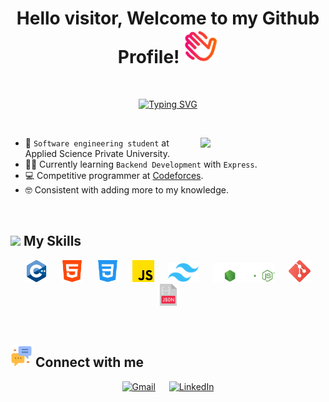 <h1 align="center">Hello visitor, Welcome to my Github Profile! <img height="55" src="assets/bye.png"></h1>

<br>

<p align="center"> 
<a href="https://git.io/typing-svg"><img src="https://readme-typing-svg.demolab.com?font=Fira+Code&size=24&pause=1000&color=9064D6&center=true&vCenter=true&random=false&width=435&lines=Software+Engineering+Student;Competitive+Programmer;Specialist+on+codeforces;Always+learning+new+things" alt="Typing SVG" /></a>
</p>

<br>

<picture> <img align="right" src="https://media.giphy.com/media/v1.Y2lkPTc5MGI3NjExbzR4czhhenVycTd0eXc5aDAxZDVodnN3YWc0bHcwbWgwNWR5c3RveSZlcD12MV9pbnRlcm5hbF9naWZfYnlfaWQmY3Q9cw/M4NykXxUE0HAcK7UJ6/giphy.gif" width = 200px></picture>

- :school: `Software engineering student` at Applied Science Private University.
- 👩‍💻 Currently learning `Backend Development` with `Express`.
- :computer: Competitive programmer at [Codeforces](https://codeforces.com/profile/Dima02).
- :nerd_face: Consistent with adding more to my knowledge.
  
<br>


## <img src="https://media2.giphy.com/media/QssGEmpkyEOhBCb7e1/giphy.gif?cid=ecf05e47a0n3gi1bfqntqmob8g9aid1oyj2wr3ds3mg700bl&rid=giphy.gif"  height="35"> My Skills


<p align="center"> 
	&emsp; 
	<a href="https://www.w3schools.com/cpp/default.asp"><img height="35" alt="c++" src="assets/c-.png"></a>
	&emsp; 
	<a href="https://www.w3schools.com/html/default.asp"><img height="35" alt="html" src="assets/html-5.png"></a>
 	&emsp; 
	<a href="https://www.w3schools.com/css/default.asp"><img height="35" alt="css" src="assets/css-3.png"></a> 
	&emsp; 
	<a href="https://www.w3schools.com/js/"><img height="35" alt="JavaScript" src="assets/js.png"></a>
	&emsp; 
	<a href="https://tailwindcss.com/"><img height="30" alt="tailwind" src="assets/tailwind.svg"></a>
	&emsp; 
	<a href="https://nodejs.org/en"><img height="30" alt="nodejs" src="assets/nodejsLight.svg"></a>
	&emsp; 
	<a href="https://git-scm.com/"><img height="35" alt="git" src="assets/social.png"></a>
	&emsp; 
	<a href="https://www.w3schools.com/js/js_json_intro.asp"><img height="35" alt="JSON" src="assets/json.png"></a>
</p>

<br> 

## <img height="35" src="assets/chat.png"> Connect with me

<p align="center">
	<a href="mailto:dimahmehdawi@gmail.com"><img img src="https://img.shields.io/badge/gmail-%23EA4335.svg?style=plastic&logo=gmail&logoColor=white" alt="Gmail"/></a>
	&emsp; 
 	<a href="https://www.linkedin.com/in/dimah-mehdawi-03266723a/"><img src="https://img.shields.io/badge/linkedin-%230A66C2.svg?style=plastic&logo=linkedin&logoColor=white" alt="LinkedIn"/></a>
</p>
